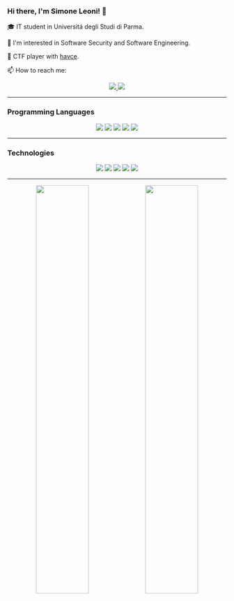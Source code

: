 ### Hi there, I'm Simone Leoni! 👋

🎓 IT student in Universitá degli Studi di Parma.

💭 I'm interested in Software Security and Software Engineering.

👾 CTF player with [havce](https://github.com/havce).

📫 How to reach me:

<p align="center">
  <a href="mailto:leonisimone@pm.me">
    <img src="https://img.shields.io/badge/ProtonMail-8B89CC?style=for-the-badge&logo=protonmail&logoColor=white"/>
  </a>
  <a href="https://www.linkedin.com/in/simone-leoni-423990227/">
    <img src="https://img.shields.io/badge/linkedin-%230077B5.svg?style=for-the-badge&logo=linkedin&logoColor=white" />
  </a>
</p>

---

### Programming Languages

<p align="center">
  <a>
    <img src="https://img.shields.io/badge/c-%2300599C.svg?style=for-the-badge&logo=c&logoColor=white" />
  </a>
  <a>
    <img src="https://img.shields.io/badge/c++-%2300599C.svg?style=for-the-badge&logo=c%2B%2B&logoColor=white" />
  </a>
  <a>
    <img src="https://img.shields.io/badge/java-%23ED8B00.svg?style=for-the-badge&logo=java&logoColor=white" />
  </a>
  <a>
    <img src="https://img.shields.io/badge/python-3670A0?style=for-the-badge&logo=python&logoColor=ffdd54" />
  </a>
  <a>
    <img src="https://img.shields.io/badge/shell_script-%23121011.svg?style=for-the-badge&logo=gnu-bash&logoColor=white" />
  </a>
</p>

---

### Technologies

<p align="center">
  <a>
    <img src="https://img.shields.io/badge/docker-%230db7ed.svg?style=for-the-badge&logo=docker&logoColor=white" />
  </a>
  <a>
    <img src="https://img.shields.io/badge/Linux-FCC624?style=for-the-badge&logo=linux&logoColor=black" />
  </a>
  <a>
    <img src="https://img.shields.io/badge/git-%23F05033.svg?style=for-the-badge&logo=git&logoColor=white" />
  </a>
  <a>
    <img src="https://img.shields.io/badge/NeoVim-%2357A143.svg?&style=for-the-badge&logo=neovim&logoColor=white" />
  </a>
  <a>
    <img src=https://img.shields.io/badge/ansible-%231A1918.svg?style=for-the-badge&logo=ansible&logoColor=white/>
  </a>
</p>

---
<p align="center">
  <img align="center" width="49%" src="https://github-readme-stats.vercel.app/api?username=sioel0&count_private=true&theme=tokyonight&show_icons=true&hide_border=true&custom_title=sioel0's%20Github%20Stats"/>
  <img align="center" width="49%" src="https://github-readme-streak-stats.herokuapp.com/?user=sioel0&theme=tokyonight&hide_border=true&border_radius=15"/>
</p>
